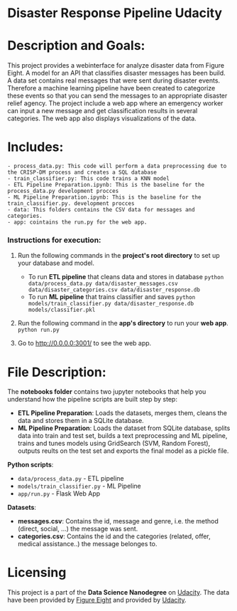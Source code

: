 # Disaster Response Pipeline Udacity

# Description and Goals:

This project provides a webinterface for analyze disaster data from Figure Eight. A model for an API that classifies disaster messages has been build.
A data set contains real messages that were sent during disaster events. Therefore a machine learning pipeline have been created to categorize these events so that you can send the messages to an appropriate disaster relief agency.
The project include a web app where an emergency worker can input a new message and get classification results in several categories. The web app also displays visualizations of the data.

# Includes:

    - process_data.py: This code will perform a data preprocessing due to the CRISP-DM process and creates a SQL database
    - train_classifier.py: This code trains a KNN model
    - ETL Pipeline Preparation.ipynb: This is the baseline for the process_data.py development procces
    - ML Pipeline Preparation.ipynb: This is the baseline for the train_classifier.py. development procces
    - data: This folders contains the CSV data for messages and categories.
    - app: cointains the run.py for the web app.


### Instructions for execution:

1. Run the following commands in the **project's root directory** to set up your database and model.

    - To run **ETL pipeline** that cleans data and stores in database
        `python data/process_data.py data/disaster_messages.csv data/disaster_categories.csv data/disaster_response.db`
    - To run **ML pipeline** that trains classifier and saves
        `python models/train_classifier.py data/disaster_response.db models/classifier.pkl`

2. Run the following command in the **app's directory** to run your **web app**.
    `python run.py`

3. Go to http://0.0.0.0:3001/ to see the web app.

# File Description:

The **notebooks folder** contains two jupyter notebooks that help you understand how the pipeline scripts are built step by step:

- **ETL Pipeline Preparation**: Loads the datasets, merges them, cleans the data and stores them in a SQLite database.
- **ML Pipeline Preparation**: Loads the dataset from SQLite database, splits data into train and test set, builds a text preprocessing and ML pipeline, trains and tunes models using GridSearch (SVM, Random Forest), outputs reults on the test set and exports the final model as a pickle file.

**Python scripts**:

- `data/process_data.py` - ETL pipeline 
- `models/train_classifier.py` - ML Pipeline
- `app/run.py` - Flask Web App

**Datasets**:

- **messages.csv**: Contains the id, message and genre, i.e. the method (direct, social, ...) the message was sent.
- **categories.csv**: Contains the id and the categories (related, offer, medical assistance..) the message belonges to.

# Licensing
This project is a part of the **Data Science Nanodegree** on [Udacity](https://www.udacity.com).
The data have been provided by [Figure Eight](https://appen.com) and provided by [Udacity](https://www.udacity.com).

